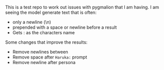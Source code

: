 This is a test repo to work out issues with pygmalion that I am having.
I am seeing the model generate text that is often:
- only a newline (\n)
- prepended with a space or newline before a result
- Gets <BOT>: as the characters name

Some changes that improve the results:
- Remove newlines between <STARTS>
- Remove space after `Haruka:` prompt
- Remove newline after persona
